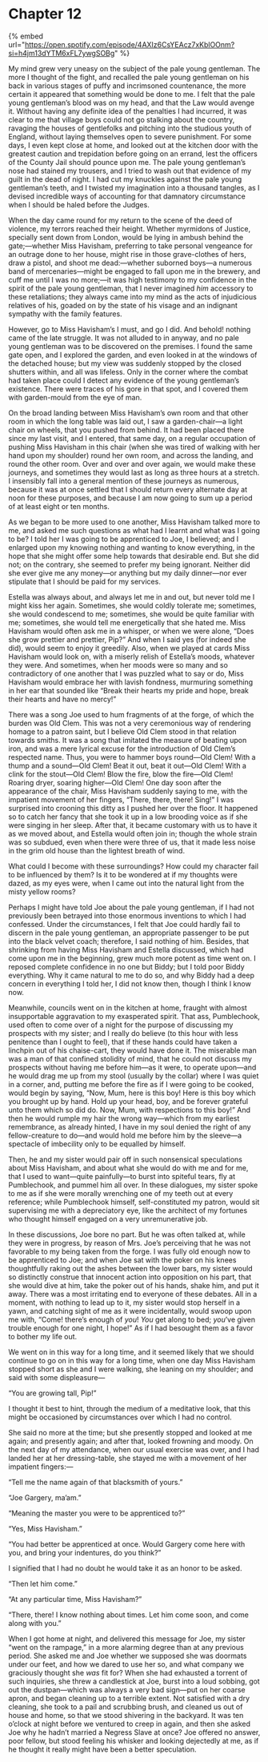 # Chapter 12

{% embed url="https://open.spotify.com/episode/4AXIz6CsYEAcz7xKblOOnm?si=h4jm13dYTM6xFL7ywgSOBg" %}

My mind grew very uneasy on the subject of the pale young gentleman. The more I thought of the fight, and recalled the pale young gentleman on his back in various stages of puffy and incrimsoned countenance, the more certain it appeared that something would be done to me. I felt that the pale young gentleman’s blood was on my head, and that the Law would avenge it. Without having any definite idea of the penalties I had incurred, it was clear to me that village boys could not go stalking about the country, ravaging the houses of gentlefolks and pitching into the studious youth of England, without laying themselves open to severe punishment. For some days, I even kept close at home, and looked out at the kitchen door with the greatest caution and trepidation before going on an errand, lest the officers of the County Jail should pounce upon me. The pale young gentleman’s nose had stained my trousers, and I tried to wash out that evidence of my guilt in the dead of night. I had cut my knuckles against the pale young gentleman’s teeth, and I twisted my imagination into a thousand tangles, as I devised incredible ways of accounting for that damnatory circumstance when I should be haled before the Judges.

When the day came round for my return to the scene of the deed of violence, my terrors reached their height. Whether myrmidons of Justice, specially sent down from London, would be lying in ambush behind the gate;⁠—whether Miss Havisham, preferring to take personal vengeance for an outrage done to her house, might rise in those grave-clothes of hers, draw a pistol, and shoot me dead:⁠—whether suborned boys⁠—a numerous band of mercenaries⁠—might be engaged to fall upon me in the brewery, and cuff me until I was no more;⁠—it was high testimony to my confidence in the spirit of the pale young gentleman, that I never imagined _him_ accessory to these retaliations; they always came into my mind as the acts of injudicious relatives of his, goaded on by the state of his visage and an indignant sympathy with the family features.

However, go to Miss Havisham’s I must, and go I did. And behold! nothing came of the late struggle. It was not alluded to in anyway, and no pale young gentleman was to be discovered on the premises. I found the same gate open, and I explored the garden, and even looked in at the windows of the detached house; but my view was suddenly stopped by the closed shutters within, and all was lifeless. Only in the corner where the combat had taken place could I detect any evidence of the young gentleman’s existence. There were traces of his gore in that spot, and I covered them with garden-mould from the eye of man.

On the broad landing between Miss Havisham’s own room and that other room in which the long table was laid out, I saw a garden-chair⁠—a light chair on wheels, that you pushed from behind. It had been placed there since my last visit, and I entered, that same day, on a regular occupation of pushing Miss Havisham in this chair \(when she was tired of walking with her hand upon my shoulder\) round her own room, and across the landing, and round the other room. Over and over and over again, we would make these journeys, and sometimes they would last as long as three hours at a stretch. I insensibly fall into a general mention of these journeys as numerous, because it was at once settled that I should return every alternate day at noon for these purposes, and because I am now going to sum up a period of at least eight or ten months.

As we began to be more used to one another, Miss Havisham talked more to me, and asked me such questions as what had I learnt and what was I going to be? I told her I was going to be apprenticed to Joe, I believed; and I enlarged upon my knowing nothing and wanting to know everything, in the hope that she might offer some help towards that desirable end. But she did not; on the contrary, she seemed to prefer my being ignorant. Neither did she ever give me any money⁠—or anything but my daily dinner⁠—nor ever stipulate that I should be paid for my services.

Estella was always about, and always let me in and out, but never told me I might kiss her again. Sometimes, she would coldly tolerate me; sometimes, she would condescend to me; sometimes, she would be quite familiar with me; sometimes, she would tell me energetically that she hated me. Miss Havisham would often ask me in a whisper, or when we were alone, “Does she grow prettier and prettier, Pip?” And when I said yes \(for indeed she did\), would seem to enjoy it greedily. Also, when we played at cards Miss Havisham would look on, with a miserly relish of Estella’s moods, whatever they were. And sometimes, when her moods were so many and so contradictory of one another that I was puzzled what to say or do, Miss Havisham would embrace her with lavish fondness, murmuring something in her ear that sounded like “Break their hearts my pride and hope, break their hearts and have no mercy!”

There was a song Joe used to hum fragments of at the forge, of which the burden was Old Clem. This was not a very ceremonious way of rendering homage to a patron saint, but I believe Old Clem stood in that relation towards smiths. It was a song that imitated the measure of beating upon iron, and was a mere lyrical excuse for the introduction of Old Clem’s respected name. Thus, you were to hammer boys round⁠—Old Clem! With a thump and a sound⁠—Old Clem! Beat it out, beat it out⁠—Old Clem! With a clink for the stout⁠—Old Clem! Blow the fire, blow the fire⁠—Old Clem! Roaring dryer, soaring higher⁠—Old Clem! One day soon after the appearance of the chair, Miss Havisham suddenly saying to me, with the impatient movement of her fingers, “There, there, there! Sing!” I was surprised into crooning this ditty as I pushed her over the floor. It happened so to catch her fancy that she took it up in a low brooding voice as if she were singing in her sleep. After that, it became customary with us to have it as we moved about, and Estella would often join in; though the whole strain was so subdued, even when there were three of us, that it made less noise in the grim old house than the lightest breath of wind.

What could I become with these surroundings? How could my character fail to be influenced by them? Is it to be wondered at if my thoughts were dazed, as my eyes were, when I came out into the natural light from the misty yellow rooms?

Perhaps I might have told Joe about the pale young gentleman, if I had not previously been betrayed into those enormous inventions to which I had confessed. Under the circumstances, I felt that Joe could hardly fail to discern in the pale young gentleman, an appropriate passenger to be put into the black velvet coach; therefore, I said nothing of him. Besides, that shrinking from having Miss Havisham and Estella discussed, which had come upon me in the beginning, grew much more potent as time went on. I reposed complete confidence in no one but Biddy; but I told poor Biddy everything. Why it came natural to me to do so, and why Biddy had a deep concern in everything I told her, I did not know then, though I think I know now.

Meanwhile, councils went on in the kitchen at home, fraught with almost insupportable aggravation to my exasperated spirit. That ass, Pumblechook, used often to come over of a night for the purpose of discussing my prospects with my sister; and I really do believe \(to this hour with less penitence than I ought to feel\), that if these hands could have taken a linchpin out of his chaise-cart, they would have done it. The miserable man was a man of that confined stolidity of mind, that he could not discuss my prospects without having me before him⁠—as it were, to operate upon⁠—and he would drag me up from my stool \(usually by the collar\) where I was quiet in a corner, and, putting me before the fire as if I were going to be cooked, would begin by saying, “Now, Mum, here is this boy! Here is this boy which you brought up by hand. Hold up your head, boy, and be forever grateful unto them which so did do. Now, Mum, with respections to this boy!” And then he would rumple my hair the wrong way⁠—which from my earliest remembrance, as already hinted, I have in my soul denied the right of any fellow-creature to do⁠—and would hold me before him by the sleeve⁠—a spectacle of imbecility only to be equalled by himself.

Then, he and my sister would pair off in such nonsensical speculations about Miss Havisham, and about what she would do with me and for me, that I used to want⁠—quite painfully⁠—to burst into spiteful tears, fly at Pumblechook, and pummel him all over. In these dialogues, my sister spoke to me as if she were morally wrenching one of my teeth out at every reference; while Pumblechook himself, self-constituted my patron, would sit supervising me with a depreciatory eye, like the architect of my fortunes who thought himself engaged on a very unremunerative job.

In these discussions, Joe bore no part. But he was often talked at, while they were in progress, by reason of Mrs. Joe’s perceiving that he was not favorable to my being taken from the forge. I was fully old enough now to be apprenticed to Joe; and when Joe sat with the poker on his knees thoughtfully raking out the ashes between the lower bars, my sister would so distinctly construe that innocent action into opposition on his part, that she would dive at him, take the poker out of his hands, shake him, and put it away. There was a most irritating end to everyone of these debates. All in a moment, with nothing to lead up to it, my sister would stop herself in a yawn, and catching sight of me as it were incidentally, would swoop upon me with, “Come! there’s enough of _you_! _You_ get along to bed; _you_’ve given trouble enough for one night, I hope!” As if I had besought them as a favor to bother my life out.

We went on in this way for a long time, and it seemed likely that we should continue to go on in this way for a long time, when one day Miss Havisham stopped short as she and I were walking, she leaning on my shoulder; and said with some displeasure⁠—

“You are growing tall, Pip!”

I thought it best to hint, through the medium of a meditative look, that this might be occasioned by circumstances over which I had no control.

She said no more at the time; but she presently stopped and looked at me again; and presently again; and after that, looked frowning and moody. On the next day of my attendance, when our usual exercise was over, and I had landed her at her dressing-table, she stayed me with a movement of her impatient fingers:⁠—

“Tell me the name again of that blacksmith of yours.”

“Joe Gargery, ma’am.”

“Meaning the master you were to be apprenticed to?”

“Yes, Miss Havisham.”

“You had better be apprenticed at once. Would Gargery come here with you, and bring your indentures, do you think?”

I signified that I had no doubt he would take it as an honor to be asked.

“Then let him come.”

“At any particular time, Miss Havisham?”

“There, there! I know nothing about times. Let him come soon, and come along with you.”

When I got home at night, and delivered this message for Joe, my sister “went on the rampage,” in a more alarming degree than at any previous period. She asked me and Joe whether we supposed she was doormats under our feet, and how we dared to use her so, and what company we graciously thought she _was_ fit for? When she had exhausted a torrent of such inquiries, she threw a candlestick at Joe, burst into a loud sobbing, got out the dustpan⁠—which was always a very bad sign⁠—put on her coarse apron, and began cleaning up to a terrible extent. Not satisfied with a dry cleaning, she took to a pail and scrubbing brush, and cleaned us out of house and home, so that we stood shivering in the backyard. It was ten o’clock at night before we ventured to creep in again, and then she asked Joe why he hadn’t married a Negress Slave at once? Joe offered no answer, poor fellow, but stood feeling his whisker and looking dejectedly at me, as if he thought it really might have been a better speculation.

